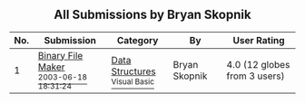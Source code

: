 ﻿<div align="center">

## All Submissions by Bryan Skopnik

</div>

No.  | Submission | Category | By   | User Rating
---- | ---------- | -------- | ---- | -----------
1 | [Binary File Maker<br /><sup>2003-06-18 18:31:24</sup>](https://github.com/Planet-Source-Code/bryan-skopnik-binary-file-maker__1-46275) | [Data Structures<br /><sup>Visual Basic</sup>](../ByCategory/data-structures__1-33.md) | Bryan Skopnik | 4.0 (12 globes from 3 users)
